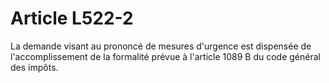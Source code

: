 # Article L522-2

La demande visant au prononcé de mesures d'urgence est dispensée de l'accomplissement de la formalité prévue à l'article 1089 B du code général des impôts.
